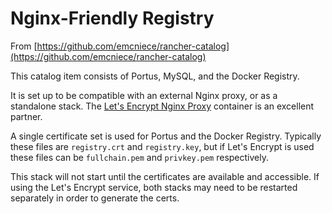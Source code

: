 <h1>Nginx-Friendly Registry</h1>

From [https://github.com/emcniece/rancher-catalog](https://github.com/emcniece/rancher-catalog)

This catalog item consists of Portus, MySQL, and the Docker Registry.

It is set up to be compatible with an external Nginx proxy, or as a standalone stack. The [Let's Encrypt Nginx Proxy](https://github.com/emcniece/rancher-catalog/tree/master/templates/letsencrypt-nginx-proxy/0) container is an excellent partner.

A single certificate set is used for Portus and the Docker Registry. Typically these files are `registry.crt` and `registry.key`, but if Let's Encrypt is used these files can be `fullchain.pem` and `privkey.pem` respectively.

This stack will not start until the certificates are available and accessible. If using the Let's Encrypt service, both stacks may need to be restarted separately in order to generate the certs.